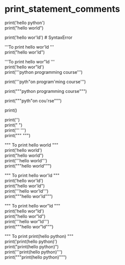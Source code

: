 # print_statement_comments

print('hello python')<br>
print("hello world") <br>

print('hello wor'ld') # SyntaxError <br>

'''To print  hello wor'ld    ''' <br>
print("hello wor'ld")<br>

'''To print  hello wor"ld    ''' <br>
print('hello wor"ld') <br>
print('''python programming course''') <br>

print('''pyth"on program'ming course''') <br>

print("""python programming course""") <br>

print("""pyth"on cou'rse""") <br>

print() <br>

print('') <br>
print(" ") <br>
print(''' ''')<br>
print(""" """)<br>

""" To print  hello world   """ <br>
print('hello world') <br>
print("hello world") <br>
print('''hello world''') <br>
print("""hello world""") <br>


""" To print  hello wor'ld   """ <br>
print('hello wor\'ld') <br>
print("hello wor'ld") <br>
print('''hello wor'ld''') <br>
print("""hello wor'ld""") <br>

""" To print  hello wor"ld   """ <br>
print('hello wor"ld') <br>
print("hello wor\"ld") <br>
print('''hello wor"ld''') <br>
print("""hello wor"ld""") <br>


""" To print    print(hello python)   """ <br>
print('print(hello python)') <br>
print("print(hello python)") <br>
print('''print(hello python)''')<br>
print("""print(hello python)""")
